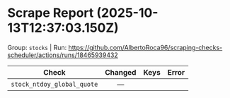# Scrape Report (2025-10-13T12:37:03.150Z)

Group: `stocks`  |  Run: https://github.com/AlbertoRoca96/scraping-checks-scheduler/actions/runs/18465939432

| Check | Changed | Keys | Error |
|---|:---:|:--|:--|
| `stock_ntdoy_global_quote` | — |  |  |
